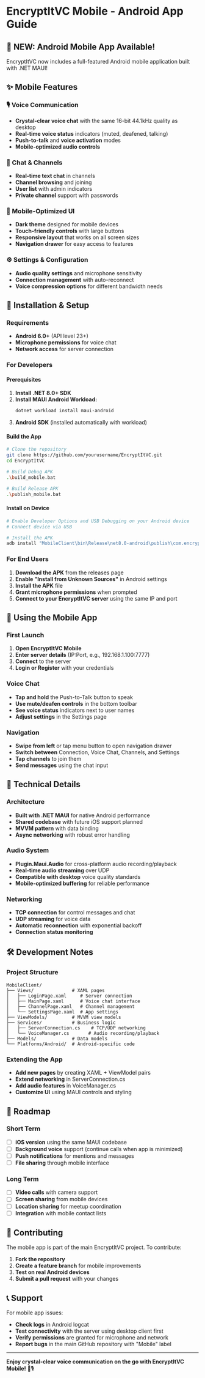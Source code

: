 # EncryptItVC Mobile - Android App Guide

## 🎉 NEW: Android Mobile App Available!

EncryptItVC now includes a full-featured Android mobile application built with .NET MAUI!

## ✨ Mobile Features

### 🎙️ Voice Communication
- **Crystal-clear voice chat** with the same 16-bit 44.1kHz quality as desktop
- **Real-time voice status** indicators (muted, deafened, talking)
- **Push-to-talk** and **voice activation** modes
- **Mobile-optimized audio controls**

### 💬 Chat & Channels
- **Real-time text chat** in channels
- **Channel browsing** and joining
- **User list** with admin indicators
- **Private channel** support with passwords

### 📱 Mobile-Optimized UI
- **Dark theme** designed for mobile devices
- **Touch-friendly controls** with large buttons
- **Responsive layout** that works on all screen sizes
- **Navigation drawer** for easy access to features

### ⚙️ Settings & Configuration
- **Audio quality settings** and microphone sensitivity
- **Connection management** with auto-reconnect
- **Voice compression options** for different bandwidth needs

## 🚀 Installation & Setup

### Requirements
- **Android 6.0+** (API level 23+)
- **Microphone permissions** for voice chat
- **Network access** for server connection

### For Developers

#### Prerequisites
1. **Install .NET 8.0+ SDK**
2. **Install MAUI Android Workload:**
   ```bash
   dotnet workload install maui-android
   ```
3. **Android SDK** (installed automatically with workload)

#### Build the App
```bash
# Clone the repository
git clone https://github.com/yourusername/EncryptItVC.git
cd EncryptItVC

# Build Debug APK
.\build_mobile.bat

# Build Release APK
.\publish_mobile.bat
```

#### Install on Device
```bash
# Enable Developer Options and USB Debugging on your Android device
# Connect device via USB

# Install the APK
adb install "MobileClient\bin\Release\net8.0-android\publish\com.encryptitvc.mobile-Signed.apk"
```

### For End Users

1. **Download the APK** from the releases page
2. **Enable "Install from Unknown Sources"** in Android settings
3. **Install the APK** file
4. **Grant microphone permissions** when prompted
5. **Connect to your EncryptItVC server** using the same IP and port

## 📱 Using the Mobile App

### First Launch
1. **Open EncryptItVC Mobile**
2. **Enter server details** (IP:Port, e.g., 192.168.1.100:7777)
3. **Connect** to the server
4. **Login or Register** with your credentials

### Voice Chat
- **Tap and hold** the Push-to-Talk button to speak
- **Use mute/deafen controls** in the bottom toolbar
- **See voice status** indicators next to user names
- **Adjust settings** in the Settings page

### Navigation
- **Swipe from left** or tap menu button to open navigation drawer
- **Switch between** Connection, Voice Chat, Channels, and Settings
- **Tap channels** to join them
- **Send messages** using the chat input

## 🔧 Technical Details

### Architecture
- **Built with .NET MAUI** for native Android performance
- **Shared codebase** with future iOS support planned
- **MVVM pattern** with data binding
- **Async networking** with robust error handling

### Audio System
- **Plugin.Maui.Audio** for cross-platform audio recording/playback
- **Real-time audio streaming** over UDP
- **Compatible with desktop** voice quality standards
- **Mobile-optimized buffering** for reliable performance

### Networking
- **TCP connection** for control messages and chat
- **UDP streaming** for voice data
- **Automatic reconnection** with exponential backoff
- **Connection status monitoring**

## 🛠️ Development Notes

### Project Structure
```
MobileClient/
├── Views/              # XAML pages
│   ├── LoginPage.xaml     # Server connection
│   ├── MainPage.xaml      # Voice chat interface
│   ├── ChannelPage.xaml   # Channel management
│   └── SettingsPage.xaml  # App settings
├── ViewModels/         # MVVM view models
├── Services/           # Business logic
│   ├── ServerConnection.cs    # TCP/UDP networking
│   └── VoiceManager.cs       # Audio recording/playback
├── Models/             # Data models
└── Platforms/Android/  # Android-specific code
```

### Extending the App
- **Add new pages** by creating XAML + ViewModel pairs
- **Extend networking** in ServerConnection.cs
- **Add audio features** in VoiceManager.cs
- **Customize UI** using MAUI controls and styling

## 🚀 Roadmap

### Short Term
- [ ] **iOS version** using the same MAUI codebase
- [ ] **Background voice** support (continue calls when app is minimized)
- [ ] **Push notifications** for mentions and messages
- [ ] **File sharing** through mobile interface

### Long Term
- [ ] **Video calls** with camera support
- [ ] **Screen sharing** from mobile devices
- [ ] **Location sharing** for meetup coordination
- [ ] **Integration** with mobile contact lists

## 🤝 Contributing

The mobile app is part of the main EncryptItVC project. To contribute:

1. **Fork the repository**
2. **Create a feature branch** for mobile improvements
3. **Test on real Android devices**
4. **Submit a pull request** with your changes

## 📞 Support

For mobile app issues:
- **Check logs** in Android logcat
- **Test connectivity** with the server using desktop client first
- **Verify permissions** are granted for microphone and network
- **Report bugs** in the main GitHub repository with "Mobile" label

---

**Enjoy crystal-clear voice communication on the go with EncryptItVC Mobile!** 📱🎙️
